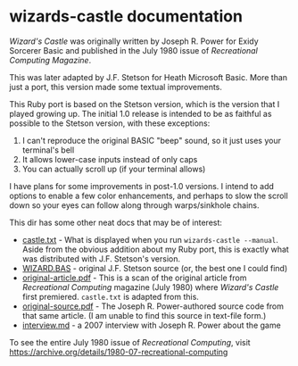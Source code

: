 # wizards-castle documentation

*Wizard's Castle* was originally written by Joseph R. Power for Exidy Sorcerer Basic
and published in the July 1980 issue of *Recreational Computing Magazine*.

This was later adapted by J.F. Stetson for Heath Microsoft Basic.  More than just a port,
this version made some textual improvements.

This Ruby port is based on the Stetson version, which is the version that I played growing up.
The initial 1.0 release is intended to be as faithful as possible to the Stetson version, with
these exceptions:

1. I can't reproduce the original BASIC "beep" sound, so it just uses your terminal's bell
2. It allows lower-case inputs instead of only caps
3. You can actually scroll up (if your terminal allows)

I have plans for some improvements in post-1.0 versions.  I intend to add options to
enable a few color enhancements, and perhaps to slow the scroll down so your eyes can follow
along through warps/sinkhole chains.

This dir has some other neat docs that may be of interest:

* [castle.txt](castle.txt) - What is displayed when you run `wizards-castle --manual`.
  Aside from the obvious addition about my Ruby port, this is exactly what was distributed
  with J.F. Stetson's version.
* [WIZARD.BAS](WIZARD.BAS) - original J.F. Stetson source (or, the best one I could find)
* [original-article.pdf](original-article.pdf) - This is a scan of the original article
  from *Recreational Computing* magazine (July 1980) where *Wizard's Castle* first premiered.
  `castle.txt` is adapted from this.
* [original-source.pdf](original-code.pdf) - The Joseph R. Power-authored source code from
  that same article.  (I am unable to find this source in text-file form.)
* [interview.md](interview.pd) - a 2007 interview with Joseph R. Power about the game

To see the entire July 1980 issue of *Recreational Computing*, visit   
https://archive.org/details/1980-07-recreational-computing

